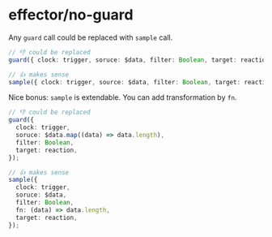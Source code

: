 # effector/no-guard

Any `guard` call could be replaced with `sample` call.

```ts
// 👎 could be replaced
guard({ clock: trigger, soruce: $data, filter: Boolean, target: reaction });

// 👍 makes sense
sample({ clock: trigger, source: $data, filter: Boolean, target: reaction });
```

Nice bonus: `sample` is extendable. You can add transformation by `fn`.

```ts
// 👎 could be replaced
guard({
  clock: trigger,
  soruce: $data.map((data) => data.length),
  filter: Boolean,
  target: reaction,
});

// 👍 makes sense
sample({
  clock: trigger,
  soruce: $data,
  filter: Boolean,
  fn: (data) => data.length,
  target: reaction,
});
```
